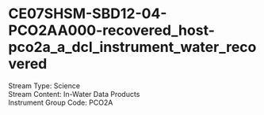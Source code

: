 # CE07SHSM-SBD12-04-PCO2AA000-recovered_host-pco2a_a_dcl_instrument_water_recovered

Stream Type: Science<br>
Stream Content: In-Water Data Products<br>
Instrument Group Code: PCO2A<br>
